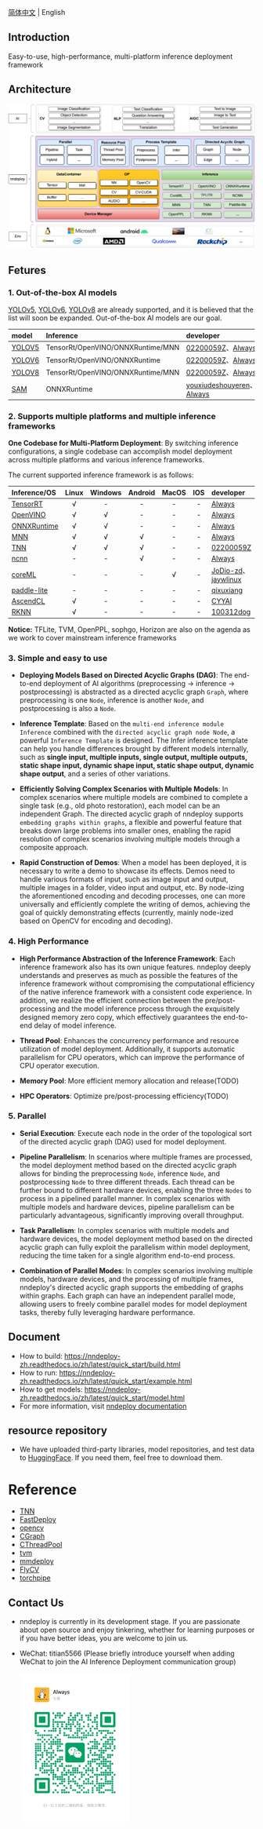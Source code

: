 
[简体中文](README.md) | English

## Introduction

Easy-to-use, high-performance, multi-platform inference deployment framework


## Architecture

![Architecture](docs/image/architecture.jpg)

## Fetures

### 1. Out-of-the-box AI models

[YOLOv5](https://github.com/ultralytics/yolov5), [YOLOv6](https://github.com/meituan/YOLOv6), [YOLOv8](https://github.com/ultralytics) are already supported, and it is believed that the list will soon be expanded. Out-of-the-box AI models are our goal.

| model                                                       | Inference                         | developer                                                                                            | remarks |
| :---------------------------------------------------------- | :-------------------------------- | :--------------------------------------------------------------------------------------------------- | :-----: |
| [YOLOV5](https://github.com/ultralytics/yolov5)             | TensorRt/OpenVINO/ONNXRuntime/MNN | [02200059Z](https://github.com/02200059Z)、[Always](https://github.com/Alwaysssssss)                 |         |
| [YOLOV6](https://github.com/meituan/YOLOv6)                 | TensorRt/OpenVINO/ONNXRuntime     | [02200059Z](https://github.com/02200059Z)、[Always](https://github.com/Alwaysssssss)                 |         |
| [YOLOV8](https://github.com/ultralytics)                    | TensorRt/OpenVINO/ONNXRuntime/MNN | [02200059Z](https://github.com/02200059Z)、[Always](https://github.com/Alwaysssssss)                 |         |
| [SAM](https://github.com/facebookresearch/segment-anything) | ONNXRuntime                       | [youxiudeshouyeren](https://github.com/youxiudeshouyeren)、[Always](https://github.com/Alwaysssssss) |         |

### 2. Supports multiple platforms and multiple inference frameworks

**One Codebase for Multi-Platform Deployment**: By switching inference configurations, a single codebase can accomplish model deployment across multiple platforms and various inference frameworks.

The current supported inference framework is as follows:

| Inference/OS                                                                     | Linux | Windows | Android | MacOS |  IOS  | developer                                                                          | remarks |
| :------------------------------------------------------------------------------- | :---: | :-----: | :-----: | :---: | :---: | :--------------------------------------------------------------------------------- | :-----: |
| [TensorRT](https://github.com/NVIDIA/TensorRT)                                   |   √   |    -    |    -    |   -   |   -   | [Always](https://github.com/Alwaysssssss)                                          |         |
| [OpenVINO](https://github.com/openvinotoolkit/openvino)                          |   √   |    √    |    -    |   -   |   -   | [Always](https://github.com/Alwaysssssss)                                          |         |
| [ONNXRuntime](https://github.com/microsoft/onnxruntime)                          |   √   |    √    |    -    |   -   |   -   | [Always](https://github.com/Alwaysssssss)                                          |         |
| [MNN](https://github.com/alibaba/MNN)                                            |   √   |    √    |    √    |   -   |   -   | [Always](https://github.com/Alwaysssssss)                                          |         |
| [TNN](https://github.com/Tencent/TNN)                                            |   √   |    √    |    √    |   -   |   -   | [02200059Z](https://github.com/02200059Z)                                          |         |
| [ncnn](https://github.com/Tencent/ncnn)                                          |   -   |    -    |    √    |   -   |   -   | [Always](https://github.com/Alwaysssssss)                                          |         |
| [coreML](https://github.com/apple/coremltools)                                   |   -   |    -    |    -    |   √   |   -   | [JoDio-zd](https://github.com/JoDio-zd)、[jaywlinux](https://github.com/jaywlinux) |         |
| [paddle-lite](https://github.com/PaddlePaddle/Paddle-Lite)                       |   -   |    -    |    -    |   -   |   -   | [qixuxiang](https://github.com/qixuxiang)                                          |         |
| [AscendCL](https://www.hiascend.com/zh/)                                         |   √   |    -    |    -    |   -   |   -   | [CYYAI](https://github.com/CYYAI)                                                  |         |
| [RKNN](https://www.rock-chips.com/a/cn/downloadcenter/BriefDatasheet/index.html) |   √   |    -    |    -    |   -   |   -   | [100312dog](https://github.com/100312dog)                                          |         |


**Notice:** TFLite, TVM, OpenPPL, sophgo, Horizon are also on the agenda as we work to cover mainstream inference frameworks

### 3. Simple and easy to use

- **Deploying Models Based on Directed Acyclic Graphs (DAG)**: The end-to-end deployment of AI algorithms (preprocessing -> inference -> postprocessing) is abstracted as a directed acyclic graph `Graph`, where preprocessing is one `Node`, inference is another `Node`, and postprocessing is also a `Node`.

- **Inference Template**: Based on the `multi-end inference module Inference` combined with the `directed acyclic graph node Node`, a powerful `Inference Template` is designed. The Infer inference template can help you handle differences brought by different models internally, such as **single input, multiple inputs, single output, multiple outputs, static shape input, dynamic shape input, static shape output, dynamic shape output**, and a series of other variations.

- **Efficiently Solving Complex Scenarios with Multiple Models**: In complex scenarios where multiple models are combined to complete a single task (e.g., old photo restoration), each model can be an independent Graph. The directed acyclic graph of nndeploy supports `embedding graphs within graphs`, a flexible and powerful feature that breaks down large problems into smaller ones, enabling the rapid resolution of complex scenarios involving multiple models through a composite approach.

- **Rapid Construction of Demos**: When a model has been deployed, it is necessary to write a demo to showcase its effects. Demos need to handle various formats of input, such as image input and output, multiple images in a folder, video input and output, etc. By node-izing the aforementioned encoding and decoding processes, one can more universally and efficiently complete the writing of demos, achieving the goal of quickly demonstrating effects (currently, mainly node-ized based on OpenCV for encoding and decoding).

### 4. High Performance

- **High Performance Abstraction of the Inference Framework**: Each inference framework also has its own unique features. nndeploy deeply understands and preserves as much as possible the features of the inference framework without compromising the computational efficiency of the native inference framework with a consistent code experience. In addition, we realize the efficient connection between the pre/post-processing and the model inference process through the exquisitely designed memory zero copy, which effectively guarantees the end-to-end delay of model inference.

- **Thread Pool**: Enhances the concurrency performance and resource utilization of model deployment. Additionally, it supports automatic parallelism for CPU operators, which can improve the performance of CPU operator execution.

- **Memory Pool**: More efficient memory allocation and release(TODO)

- **HPC Operators**: Optimize pre/post-processing efficiency(TODO)

### 5. Parallel

- **Serial Execution**: Execute each node in the order of the topological sort of the directed acyclic graph (DAG) used for model deployment.

- **Pipeline Parallelism**: In scenarios where multiple frames are processed, the model deployment method based on the directed acyclic graph allows for binding the preprocessing `Node`, inference `Node`, and postprocessing `Node` to three different threads. Each thread can be further bound to different hardware devices, enabling the three `Nodes` to process in a pipelined parallel manner. In complex scenarios with multiple models and hardware devices, pipeline parallelism can be particularly advantageous, significantly improving overall throughput.

- **Task Parallelism**: In complex scenarios with multiple models and hardware devices, the model deployment method based on the directed acyclic graph can fully exploit the parallelism within model deployment, reducing the time taken for a single algorithm end-to-end process.

- **Combination of Parallel Modes**: In complex scenarios involving multiple models, hardware devices, and the processing of multiple frames, nndeploy's directed acyclic graph supports the embedding of graphs within graphs. Each graph can have an independent parallel mode, allowing users to freely combine parallel modes for model deployment tasks, thereby fully leveraging hardware performance.


## Document
- How to build: https://nndeploy-zh.readthedocs.io/zh/latest/quick_start/build.html
- How to run: https://nndeploy-zh.readthedocs.io/zh/latest/quick_start/example.html
- How to get models: https://nndeploy-zh.readthedocs.io/zh/latest/quick_start/model.html
- For more information, visit [nndeploy documentation](https://nndeploy-zh.readthedocs.io/zh/latest/)

## resource repository

- We have uploaded third-party libraries, model repositories, and test data to [HuggingFace](https://huggingface.co/alwaysssss/nndeploy). If you need them, feel free to download them.


# Reference
- [TNN](https://github.com/Tencent/TNN)
- [FastDeploy](https://github.com/PaddlePaddle/FastDeploy)
- [opencv](https://github.com/opencv/opencv)
- [CGraph](https://github.com/ChunelFeng/CGraph)
- [CThreadPool](https://github.com/ChunelFeng/CThreadPool)
- [tvm](https://github.com/apache/tvm)
- [mmdeploy](https://github.com/open-mmlab/mmdeploy)
- [FlyCV](https://github.com/PaddlePaddle/FlyCV)
- [torchpipe](https://github.com/torchpipe/torchpipe)


## Contact Us
- nndeploy is currently in its development stage. If you are passionate about open source and enjoy tinkering, whether for learning purposes or if you have better ideas, you are welcome to join us.
- WeChat: titian5566 (Please briefly introduce yourself when adding WeChat to join the AI Inference Deployment communication group)

  <img align="left" src="docs/image/wechat.jpg" width="225px">
